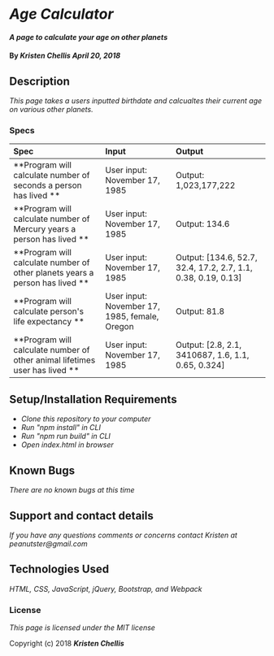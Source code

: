 # _Age Calculator_

#### _A page to calculate your age on other planets_

#### By _**Kristen Chellis April 20, 2018**_

## Description

_This page takes a users inputted birthdate and calcualtes their current age on various other planets._

### Specs
| Spec | Input | Output |
| :-------------     | :------------- | :------------- |
| **Program will calculate number of seconds a person has lived  ** | User input: November 17, 1985  | Output: 1,023,177,222 |
| **Program will calculate number of Mercury years a person has lived  ** | User input: November 17, 1985  | Output: 134.6 |
| **Program will calculate number of other planets years a person has lived  ** | User input: November 17, 1985  | Output: [134.6, 52.7, 32.4, 17.2, 2.7, 1.1, 0.38, 0.19, 0.13] |
| **Program will calculate person's life expectancy  ** | User input: November 17, 1985, female, Oregon | Output: 81.8 |
| **Program will calculate number of other animal lifetimes user has lived  ** | User input: November 17, 1985 | Output: [2.8, 2.1, 3410687, 1.6, 1.1, 0.65, 0.324] |



## Setup/Installation Requirements

* _Clone this repository to your computer_
* _Run "npm install" in CLI_
* _Run "npm run build" in CLI_
* _Open index.html in browser_


## Known Bugs

_There are no known bugs at this time_

## Support and contact details

_If you have any questions comments or concerns contact Kristen at peanutster@gmail.com_

## Technologies Used

_HTML, CSS, JavaScript, jQuery, Bootstrap, and Webpack_

### License

*This page is licensed under the MIT license*

Copyright (c) 2018 **_Kristen Chellis_**
